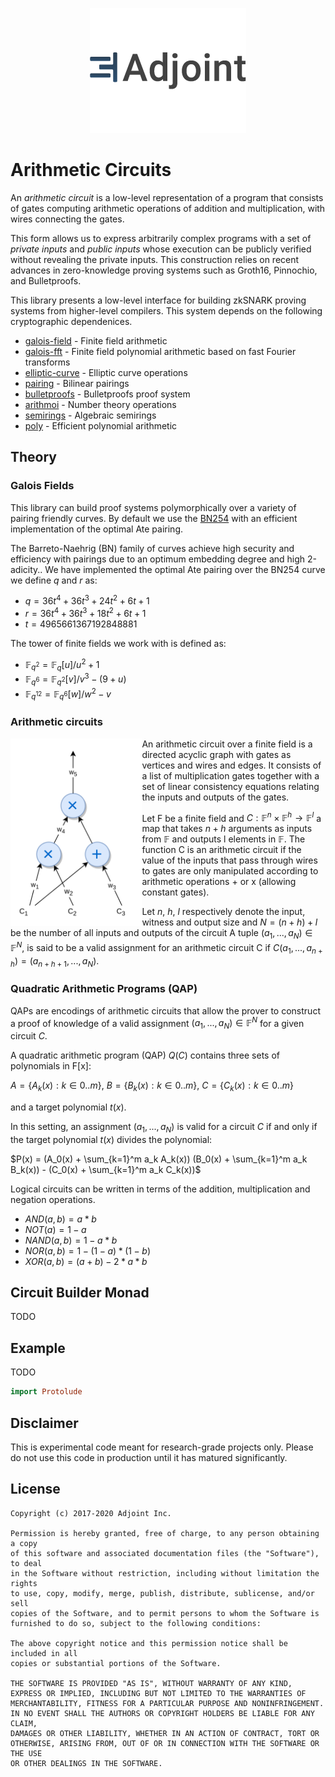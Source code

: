 <p align="center">
<a href="https://www.adjoint.io">
  <img width="250" src="./.assets/adjoint.png" alt="Adjoint Logo" />
</a>
</p>

# Arithmetic Circuits

An *arithmetic circuit* is a low-level representation of a program that consists
of gates computing arithmetic operations of addition and multiplication, with
wires connecting the gates.

This form allows us to express arbitrarily complex programs with a set of
*private inputs* and *public inputs* whose execution can be publicly verified
without revealing the private inputs. This construction relies on recent
advances in zero-knowledge proving systems such as Groth16, Pinnochio, and
Bulletproofs.

This library presents a low-level interface for building zkSNARK proving systems
from higher-level compilers. This system depends on the following cryptographic
dependenices.

* [galois-field](https://www.github.com/adjoint-io/galois-field) - Finite field
  arithmetic
* [galois-fft](https://www.github.com/adjoint-io/galois-fft) - Finite field
  polynomial arithmetic based on fast Fourier transforms
* [elliptic-curve](https://www.github.com/adjoint-io/elliptic-curve) - Elliptic
  curve operations
* [pairing](https://www.github.com/adjoint-io/pairing) - Bilinear pairings
* [bulletproofs](https://www.github.com/adjoint-io/bulletproofs) - Bulletproofs
  proof system
* [arithmoi](https://www.github.com/adjoint-io/arithmoi) - Number theory
  operations
* [semirings](https://www.github.com/adjoint-io/semirings) - Algebraic semirings
* [poly](https://www.github.com/adjoint-io/poly) - Efficient polynomial
  arithmetic

## Theory

### Galois Fields

This library can build proof systems polymorphically over a variety of pairing
friendly curves. By default we use the [BN254](https://github.com/adjoint-io/elliptic-curve/blob/master/src/Data/Curve/Weierstrass/BN254.hs)
with an efficient implementation of the optimal Ate pairing.

The Barreto-Naehrig (BN) family of curves achieve high security and efficiency
with pairings due to an optimum embedding degree and high 2-adicity.. We have
implemented the optimal Ate pairing over the BN254 curve we define $q$ and $r$
as:

* $q = 36t^4 + 36t^3 + 24t^2 + 6t + 1$
* $r = 36t^4 + 36t^3 + 18t^2 + 6t + 1$
* $t = 4965661367192848881$

The tower of finite fields we work with is defined as:

* $\mathbb{F}_{q^2} = \mathbb{F}_q[u]/u^2 + 1$
* $\mathbb{F}_{q^6} = \mathbb{F}_{q^2}[v]/v^3 - (9 + u)$
* $\mathbb{F}_{q^{12}} = \mathbb{F}_{q^6}[w]/w^2 - v$

### Arithmetic circuits

<p align="center">
<img src="./.assets/circuit.png" alt="Arithmetic Circuit" height=300 align="left" />
</p>

An arithmetic circuit over a finite field is a directed acyclic graph with gates
as vertices and wires and edges. It consists of a list of multiplication gates
together with a set of linear consistency equations relating the inputs and
outputs of the gates.

Let F be a finite field and $C: \mathbb{F}^n \times \mathbb{F}^h \rightarrow \mathbb{F}^l$ a map that takes $n+h$
arguments as inputs from $\mathbb{F}$ and outputs l elements in $\mathbb{F}$. The function C is an arithmetic circuit if the
value of the inputs that pass through wires to gates are only manipulated according to arithmetic operations + or x (allowing
constant gates).

Let $n$, $h$, $l$ respectively denote the input, witness and output size and
$N = (n+h)+l$ be the number of all inputs and outputs of the circuit
A tuple $(a_1, ..., a_N) \in \mathbb{F}^N$, is said to be a valid
assignment for an arithmetic circuit C if $C(a_1,...,a_{n+h}) = (a_{n+h+1}, ..., a_N)$.


### Quadratic Arithmetic Programs (QAP)

QAPs are encodings of arithmetic circuits that allow the prover to construct a
proof of knowledge of a valid assignment $(a_1,...,a_N) \in \mathbb{F}^N$ for a given
circuit $C$.

A quadratic arithmetic program (QAP) $Q(C)$ contains three sets of polynomials in
F[x]:

$A=\{A_k(x) : k \in {0..m}\}$, $B=\{B_k(x) : k \in {0..m}\}$, $C=\{C_k(x) : k
\in {0..m}\}$

and a target polynomial $t(x)$.

In this setting, an assignment $(a_1,...,a_N)$ is valid for a circuit $C$ if and
only if the target polynomial $t(x)$ divides the polynomial:

$P(x) = (A_0(x) + \sum_{k=1}^m a_k A_k(x)) (B_0(x) + \sum_{k=1}^m a_k B_k(x)) - (C_0(x) + \sum_{k=1}^m a_k C_k(x))$

Logical circuits can be written in terms of the addition, multiplication and
negation operations.

* $AND(a,b) = a*b$
* $NOT(a) = 1 - a$
* $NAND(a,b) = 1 − a*b$
* $NOR(a,b) = 1 − (1 − a)*(1 − b)$
* $XOR(a,b) = (a+b) - 2*a*b$

## Circuit Builder Monad

TODO

## Example

TODO

```haskell
import Protolude
```

## Disclaimer

This is experimental code meant for research-grade projects only. Please do not
use this code in production until it has matured significantly.

## License

```
Copyright (c) 2017-2020 Adjoint Inc.

Permission is hereby granted, free of charge, to any person obtaining a copy
of this software and associated documentation files (the "Software"), to deal
in the Software without restriction, including without limitation the rights
to use, copy, modify, merge, publish, distribute, sublicense, and/or sell
copies of the Software, and to permit persons to whom the Software is
furnished to do so, subject to the following conditions:

The above copyright notice and this permission notice shall be included in all
copies or substantial portions of the Software.

THE SOFTWARE IS PROVIDED "AS IS", WITHOUT WARRANTY OF ANY KIND,
EXPRESS OR IMPLIED, INCLUDING BUT NOT LIMITED TO THE WARRANTIES OF
MERCHANTABILITY, FITNESS FOR A PARTICULAR PURPOSE AND NONINFRINGEMENT.
IN NO EVENT SHALL THE AUTHORS OR COPYRIGHT HOLDERS BE LIABLE FOR ANY CLAIM,
DAMAGES OR OTHER LIABILITY, WHETHER IN AN ACTION OF CONTRACT, TORT OR
OTHERWISE, ARISING FROM, OUT OF OR IN CONNECTION WITH THE SOFTWARE OR THE USE
OR OTHER DEALINGS IN THE SOFTWARE.
```
